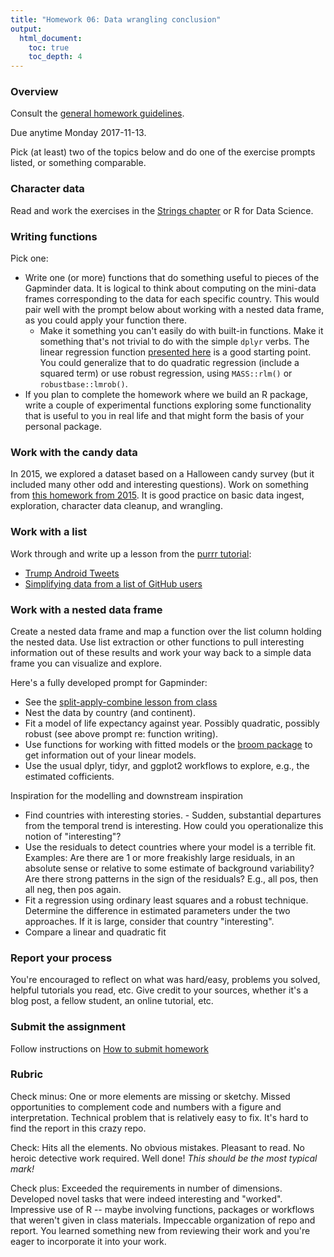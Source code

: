```yaml
---
title: "Homework 06: Data wrangling conclusion"
output:
  html_document:
    toc: true
    toc_depth: 4
---
```


### Overview

Consult the [general homework guidelines](hw00_homework-guidelines.html).

Due anytime Monday 2017-11-13.

Pick (at least) two of the topics below and do one of the exercise prompts
listed, or something comparable.

### Character data

Read and work the exercises in the [Strings
chapter](http://r4ds.had.co.nz/strings.html) or R for Data Science.

### Writing functions

Pick one:

  * Write one (or more) functions that do something useful to pieces of the
Gapminder data. It is logical to think about computing on the mini-data frames
corresponding to the data for each specific country. This would pair well with
the prompt below about working with a nested data frame, as you could apply your
function there.
    - Make it something you can't easily do with built-in functions.
Make it something that's not trivial to do with the simple `dplyr` verbs. The
linear regression function [presented
here](block012_function-regress-lifeexp-on-year.html) is a good starting point.
You could generalize that to do quadratic regression (include a squared term) or
use robust regression, using `MASS::rlm()` or `robustbase::lmrob()`.
  * If you plan to complete the homework where we build an R package, write a couple of experimental functions exploring some functionality that is useful to you in real life and that might form the basis of your personal package.

### Work with the candy data

In 2015, we explored a dataset based on a Halloween candy survey (but it
included many other odd and interesting questions). Work on something from [this
homework from 2015](hw07_2015_data-wrangling-candy.html). It is good practice on basic
data ingest, exploration, character data cleanup, and wrangling.

### Work with a list

Work through and write up a lesson from the [purrr
tutorial](https://jennybc.github.io/purrr-tutorial/index.html):

  * [Trump Android
Tweets](https://jennybc.github.io/purrr-tutorial/ls08_trump-tweets.html)
  * [Simplifying data from a list of GitHub
users](https://jennybc.github.io/purrr-tutorial/ls02_map-extraction-advanced.html)

### Work with a nested data frame

Create a nested data frame and map a function over the list column holding the
nested data. Use list extraction or other functions to pull interesting
information out of these results and work your way back to a simple data frame
you can visualize and explore.

Here's a fully developed prompt for Gapminder:

  * See the [split-apply-combine lesson from
class](block024_group-nest-split-map.html)
  * Nest the data by country (and continent).
  * Fit a model of life expectancy against year. Possibly quadratic,
possibly robust (see above prompt re: function writing).
  * Use functions for working with fitted models or the [broom
package](https://github.com/tidyverse/broom) to get information out of your
linear models.
  * Use the usual dplyr, tidyr, and ggplot2 workflows to explore,
e.g., the estimated cofficients.

Inspiration for the modelling and downstream inspiration

  * Find countries with interesting stories. - Sudden, substantial departures from the temporal trend is interesting. How could you operationalize this notion of "interesting"?
  * Use the residuals to detect countries where your model is a
terrible fit. Examples: Are there are 1 or more freakishly large residuals, in
an absolute sense or relative to some estimate of background variability? Are
there strong patterns in the sign of the residuals? E.g., all pos, then all neg,
then pos again.
  * Fit a regression using ordinary least squares and a robust
technique. Determine the difference in estimated parameters under the two
approaches. If it is large, consider that country "interesting".
  * Compare a linear and quadratic fit

### Report your process

You're encouraged to reflect on what was hard/easy, problems you solved, helpful
tutorials you read, etc. Give credit to your sources, whether it's a blog post,
a fellow student, an online tutorial, etc.

### Submit the assignment

Follow instructions on [How to submit
homework](hw00_homework-guidelines.html#how-to-submit-homework)

### Rubric

Check minus: One or more elements are missing or sketchy. Missed opportunities
to complement code and numbers with a figure and interpretation. Technical
problem that is relatively easy to fix. It's hard to find the report in this
crazy repo.

Check: Hits all the elements. No obvious mistakes. Pleasant to read. No heroic
detective work required. Well done! *This should be the most typical mark!*

Check plus: Exceeded the requirements in number of dimensions. Developed novel
tasks that were indeed interesting and "worked". Impressive use of R -- maybe
involving functions, packages or workflows that weren't given in class
materials. Impeccable organization of repo and report. You learned something new
from reviewing their work and you're eager to incorporate it into your work.
